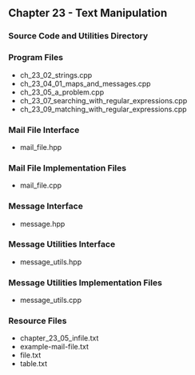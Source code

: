 ## Chapter 23 - Text Manipulation
### Source Code and Utilities Directory

### Program Files
* ch\_23\_02\_strings.cpp
* ch\_23\_04\_01\_maps\_and\_messages.cpp
* ch\_23\_05\_a\_problem.cpp
* ch\_23\_07\_searching\_with\_regular\_expressions.cpp
* ch\_23\_09\_matching\_with\_regular\_expressions.cpp 

### Mail File Interface
* mail\_file.hpp

### Mail File Implementation Files
* mail\_file.cpp

### Message Interface
* message.hpp

### Message Utilities Interface
* message\_utils.hpp

### Message Utilities Implementation Files
* message\_utils.cpp

### Resource Files
* chapter\_23\_05\_infile.txt
* example-mail-file.txt
* file.txt
* table.txt
